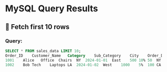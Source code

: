 # MySQL Query Results

## 📌 Fetch first 10 rows
### Query:
```sql
SELECT * FROM sales_data LIMIT 10;
Order_ID	Customer_Name	Category	Sub_Category	City	Order_Date	Region	Sales	Discount	Profit	State
1001	Alice	Office	Chairs	NY	2024-01-01	East	500	10%	50	NY
1002	Bob	Tech	Laptops	LA	2024-01-02	West	1000	5%	100	CA
